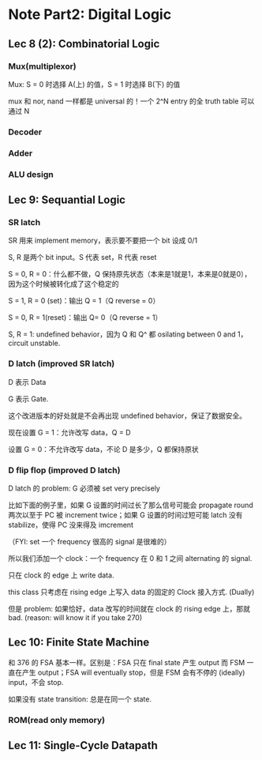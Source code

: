 # Note Part2: Digital Logic

## Lec 8 (2): Combinatorial Logic

### Mux(multiplexor)

Mux: S = 0 时选择 A(上) 的值，S = 1 时选择 B(下) 的值

mux 和 nor, nand 一样都是 universal 的！一个 2^N entry 的全 truth table 可以通过 N



### Decoder



### Adder



### ALU design





## Lec 9: Sequantial Logic

### SR latch

SR 用来 implement memory，表示要不要把一个 bit 设成 0/1

S, R 是两个 bit input。S 代表 set，R 代表 reset

S = 0, R = 0：什么都不做，Q 保持原先状态（本来是1就是1，本来是0就是0），因为这个时候被转化成了这个稳定的

S = 1, R = 0 (set)：输出 Q = 1（Q reverse = 0）

S = 0, R = 1(reset)：输出  Q= 0（Q reverse = 1）

S, R = 1: undefined behavior，因为 Q 和 Q^ 都 osilating between 0 and 1，circuit unstable.



### D latch (improved SR latch)

D 表示 Data

G 表示 Gate.

这个改进版本的好处就是不会再出现 undefined behavior，保证了数据安全。

现在设置 G = 1：允许改写 data，Q = D

设置 G = 0：不允许改写 data，不论 D 是多少，Q 都保持原状



### D flip flop (improved D latch)

D latch 的 problem: G 必须被 set very precisely

比如下面的例子里，如果 G 设置的时间过长了那么信号可能会 propagate round 两次以至于 PC 被 increment twice；如果 G 设置的时间过短可能 latch 没有 stabilize，使得 PC 没来得及 imcrement



（FYI: set 一个 frequency 很高的 signal 是很难的）



所以我们添加一个 clock：一个 frequency 在 0 和 1 之间 alternating 的 signal.

只在 clock 的 edge 上 write data.

this class 只考虑在 rising edge 上写入 data 的固定的 Clock 接入方式. (Dually)

但是 problem: 如果恰好，data 改写的时间就在 clock 的 rising edge 上，那就 bad. (reason: will know it if you take 270)



## Lec 10: Finite State Machine

和 376 的 FSA 基本一样。区别是：FSA 只在 final state 产生 output 而 FSM 一直在产生 output；FSA will eventually stop，但是 FSM 会有不停的 (ideally) input，不会 stop.



如果没有 state transition: 总是在同一个 state.

### ROM(read only memory)







## Lec 11: Single-Cycle Datapath

